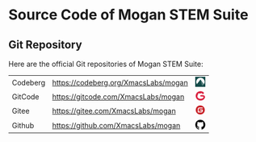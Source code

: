 # Source Code of Mogan STEM Suite
## Git Repository
Here are the official Git repositories of Mogan STEM Suite:

<div>
<table>
<tr>
<td>Codeberg</td>
<td><a href="https://codeberg.org/XmacsLabs/mogan">https://codeberg.org/XmacsLabs/mogan</a></td>
<td><img src="../images/codeberg.png" width="20px;" height="20px;" alt="" /></td>
</tr>
<tr>
<td>GitCode</td>
<td><a href="https://gitcode.com/XmacsLabs/mogan">https://gitcode.com/XmacsLabs/mogan</a></td>
<td><img src="../images/gitcode.png" width="20px;" height="20px;" alt="" /></td>
</tr>
<tr>
<td>Gitee</td>
<td><a href="https://gitee.com/XmacsLabs/mogan">https://gitee.com/XmacsLabs/mogan</a></td>
<td><img src="../images/gitee.png" width="20px" height="20px;" alt="" /></td>
</tr>
<tr>
<td>Github</td>
<td><a href="https://github.com/XmacsLabs/mogan">https://github.com/XmacsLabs/mogan</a></td>
<td><img src="../images/github.png" width="20px;" height="20px;" alt="" /></td>
</tr>
</table>
</div>
